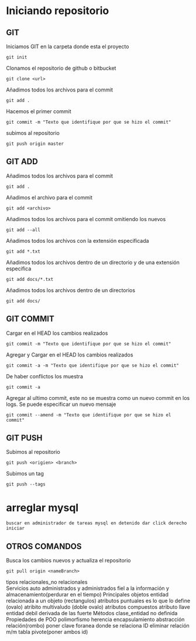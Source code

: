 # Iniciando repositorio

## GIT

Iniciamos GIT en la carpeta donde esta el proyecto

    git init

Clonamos el repositorio de github o bitbucket

    git clone <url>

Añadimos todos los archivos para el commit

    git add .

Hacemos el primer commit

    git commit -m "Texto que identifique por que se hizo el commit"

subimos al repositorio

    git push origin master

## GIT ADD

Añadimos todos los archivos para el commit

    git add .

Añadimos el archivo para el commit

    git add <archivo>

Añadimos todos los archivos para el commit omitiendo los nuevos

    git add --all 

Añadimos todos los archivos con la extensión especificada

    git add *.txt

Añadimos todos los archivos dentro de un directorio y de una extensión especifica

    git add docs/*.txt

Añadimos todos los archivos dentro de un directorios

    git add docs/

## GIT COMMIT

Cargar en el HEAD los cambios realizados

    git commit -m "Texto que identifique por que se hizo el commit"

Agregar y Cargar en el HEAD los cambios realizados

    git commit -a -m "Texto que identifique por que se hizo el commit"

De haber conflictos los muestra

    git commit -a 

Agregar al ultimo commit, este no se muestra como un nuevo commit en los logs. Se puede especificar un nuevo mensaje

    git commit --amend -m "Texto que identifique por que se hizo el commit"

## GIT PUSH

Subimos al repositorio

    git push <origien> <branch>

Subimos un tag

    git push --tags
# arreglar mysql
    buscar en administrador de tareas mysql en detenido dar click derecho iniciar 


## OTROS COMANDOS

Busca los cambios nuevos y actualiza el repositorio

    git pull origin <nameBranch>

tipos
    relacionales_no relacionales  
Servicios
    auto administrados y administrados
    fiel a la información y almacenamiento(perdurar en el tiempo)
Principales objetos
    entidad relacionada a un objeto (rectangulos)
    atributos puntuales es lo que lo define (ovalo)
        atribito multivaludo (doble ovalo)
        atributos compuestos
        atributo llave
entidad debil
    derivada de las fuerte
Métodos
clase_entidad no definida
Propiedades de POO
    polimorfismo
    herencia
    encapsulamiento
    abstracción
relación(rombo)
poner clave foranea donde se relaciona ID
     eliminar relación m/m tabla pivote(poner ambos id)


